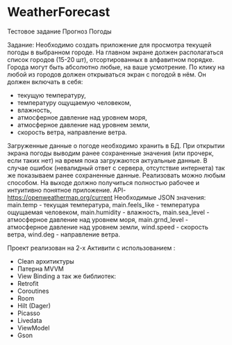 # WeatherForecast
Тестовое задание Прогноз Погоды

Задание: 
Необходимо создать приложение для просмотра текущей погоды в выбранном городе.
На главном экране должен располагаться список городов (15-20 шт), отсортированных в алфавитном порядке. Города могут быть абсолютно любые, на ваше усмотрение. 
По клику на любой из городов должен открываться экран с погодой в нём. Он должен включать в себя:
-  текущую температуру,
-  температуру ощущаемую человеком,
-  влажность, 
-  атмосферное давление над уровнем моря,
-  атмосферное давление над уровнем земли, 
-  скорость ветра, направление ветра. 

Загруженные данные о погоде необходимо хранить в БД. При открытии экрана погоды выводим ранее сохраненные значения (или прочерк, если таких нет) на время пока загружаются актуальные данные. 
В случае ошибок (невалидный ответ с сервера, отсутствие интернета) так же показываем ранее сохраненные данные. Реализовать можно любым способом. 
На выходе должно получиться полностью рабочее и интуитивно понятное приложение. 
API- https://openweathermap.org/current 
Необходимые JSON значения: 
main.temp - текущая температура, 
main.feels_like - температура ощущаемая человеком, 
main.humidity - влажность, 
main.sea_level - атмосферное давление над уровнем моря, 
main.grnd_level - атмосферное давление над уровнем земли, 
wind.speed - скорость ветра,
wind.deg - направление ветра.

Проект реализован на 2-х Активити с использованием :
- Clean архитиктуры
- Патерна MVVM
- View Binding
а так же библиотек: 
- Retrofit
- Coroutines
- Room
- Hilt (Dager)
- Picasso
- Livedata
- ViewModel
- Gson

